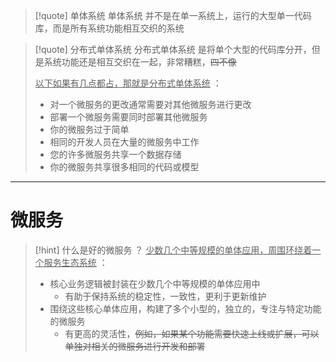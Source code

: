 
>[!quote] 单体系统
>单体系统 并不是在单一系统上，运行的大型单一代码库，而是所有系统功能相互交织的系统

>[!quote] 分布式单体系统
>分布式单体系统 是将单个大型的代码库分开，但是系统功能还是相互交织在一起，非常糟糕，~~四不像~~
>
><u>以下如果有几点都占，那就是分布式单体系统</u> ：
> - 对一个微服务的更改通常需要对其他微服务进行更改
> - 部署一个微服务需要同时部署其他微服务
> - 你的微服务过于简单
> - 相同的开发人员在大量的微服务中工作
> - 您的许多微服务共享一个数据存储
> - 你的微服务共享很多相同的代码或模型

---

# 微服务
>[!hint] 什么是好的微服务 ？
><u>少数几个中等规模的单体应用，周围环绕着一个服务生态系统</u> ：
> - 核心业务逻辑被封装在少数几个中等规模的单体应用中
> 	- 有助于保持系统的稳定性，一致性，更利于更新维护
> - 围绕这些核心单体应用，构建了多个小型的，独立的，专注与特定功能的微服务
> 	- 有更高的灵活性，~~例如，如果某个功能需要快速上线或扩展，可以单独对相关的微服务进行开发和部署~~








